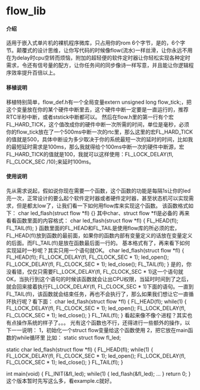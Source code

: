 # flow_lib

#### 介绍
适用于嵌入式单片机的裸机程序微库，只占用你的rom 6个字节，是的，6个字节。颠覆式的设计思维，让你写代码的时候像flow(流水)一样丝滑，让你永远不用在为delay时cpu空转而烦恼，附加的超轻便的软件定时器让你轻松实现各种定时需求，令还有信号量的配方，让你任务间的同步像诗一样写意，并且能让你逻辑程序效率提升百倍以上。

#### 移植说明
移植特别简单，flow_def.h有一个全局变量extern unsigned long flow_tick;，把这个变量放在你的某个硬件中断里去，这个硬件中断一定要是一直运行的，推荐RTC半秒中断，或者ststick中断都可以。
然后在flow.h里的第一行有个宏FL_HARD_TICK，这个值改成你的硬件中断一次所需的时间，单位是毫秒，必须你的flow_tick放在了一个500ms中断一次的rtc里，那么这里的宏FL_HARD_TICK的值就是500，具体中断设为多少取决于你的系统最短一次的延时的时间，比如我的最短延时需求是100ms，那么我就得给个100ms中断一次的硬件中断源，宏FL_HARD_TICK的值就是100，我就可以这样使用：FL_LOCK_DELAY(fl, FL_CLOCK_SEC /10);来延时100ms。

#### 使用说明
先从需求说起，假如说你现在需要一个函数，这个函数的功能是每隔1s让你的led亮一次，正常设计的要么起个软件定时器或者硬件定时器，甚至状态机可以实现需求，但是都太low了，让我们看一下如何用flow库来实现这个函数。
该函数格式如下：
char led_flash(struct flow *fl)
{}
其中char、struct flow *fl是必备的
再来看看函数里面的内容格式：
char led_flash(struct flow *fl)
{
    FL_HEAD(fl);
    FL_TAIL(fl);
}
函数里面的FL_HEAD和FL_TAIL是使用flow库的所必须的宏，FL_HEAD(fl)放到函数的最前面，如果你的函数内部有变量定义的话放在变量定义的后面。而FL_TAIL(fl)是放在函数最后面一行的。
基本格式有了，再来看下如何实现延时一秒呢？其实只用一个语句就OK。
char led_flash(struct flow *fl)
{
    FL_HEAD(fl);
    FL_LOCK_DELAY(fl, FL_CLOCK_SEC * 1);
    led_open();
    FL_LOCK_DELAY(fl, FL_CLOCK_SEC * 1);
    led_close();
    FL_TAIL(fl);
}
是的，你没看错，仅仅只需要FL_LOCK_DELAY(fl, FL_CLOCK_SEC * 1)这一个语句就OK，当执行到这个语句的时候该函数就会让出CPU权限，当延时时间到了之后，就会回来接着执行FL_LOCK_DELAY(fl, FL_CLOCK_SEC * 1)下面的语句。一直到FL_TAIL(fl)，该函数就会结束任务，再也不会执行了，那么如果我们想让它一直循环执行呢？看下面：
char led_flash(struct flow *fl)
{
    FL_HEAD(fl);
    while(1)
    {
        FL_LOCK_DELAY(fl, FL_CLOCK_SEC * 1);
        led_open();
        FL_LOCK_DELAY(fl, FL_CLOCK_SEC * 1);
        led_close();
    }
    FL_TAIL(fl);
}
看起来像不像个进程？其实也有点操作系统的样子了。。。
光有这个函数也不行，还得进行一些额外的操作，以下一一说明：
1，初始化一个struct flow变量给这个函数使用
2，把它放在main函数的while循环里
比如：
static struct flow fl_led;

static char led_flash(struct flow *fl)
{
    FL_HEAD(fl);
    while(1)
    {
        FL_LOCK_DELAY(fl, FL_CLOCK_SEC * 1);
        led_open();
        FL_LOCK_DELAY(fl, FL_CLOCK_SEC * 1);
        led_close();
    }
    FL_TAIL(fl);
}

int main(void)
{
    FL_INIT(&fl_led);
    while(1)
    {
        led_flash(&fl_led);
        ...
    }
    return 0;
}
这个版本暂时先写这么多，看example.c就好。